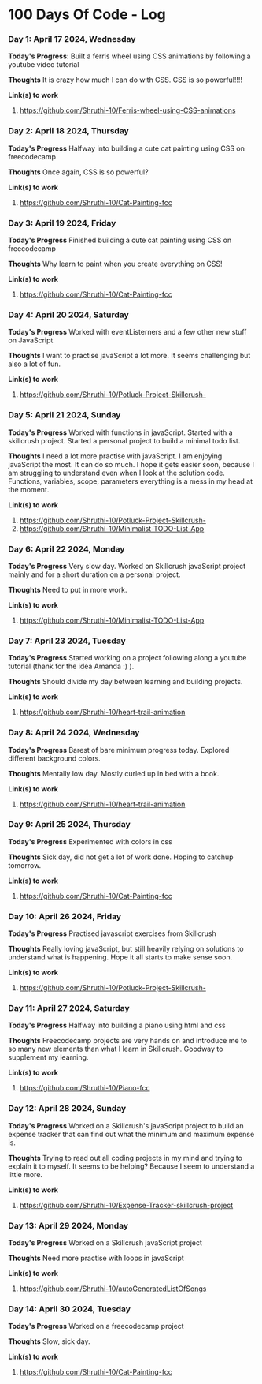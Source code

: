 # 100 Days Of Code - Log

### Day 1: April 17 2024, Wednesday

**Today's Progress**: Built a ferris wheel using CSS animations by following a youtube video tutorial 

**Thoughts** It is crazy how much I can do with CSS. CSS is so powerful!!!!

**Link(s) to work**
1. https://github.com/Shruthi-10/Ferris-wheel-using-CSS-animations


### Day 2: April 18 2024, Thursday

**Today's Progress** Halfway into building a cute cat painting using CSS on freecodecamp

**Thoughts** Once again, CSS is so powerful?

**Link(s) to work**
1. https://github.com/Shruthi-10/Cat-Painting-fcc


### Day 3: April 19 2024, Friday

**Today's Progress** Finished building a cute cat painting using CSS on freecodecamp

**Thoughts** Why learn to paint when you create everything on CSS!

**Link(s) to work**
1. https://github.com/Shruthi-10/Cat-Painting-fcc


### Day 4: April 20 2024, Saturday

**Today's Progress** Worked with eventListerners and a few other new stuff on JavaScript  

**Thoughts** I want to practise javaScript a lot more. It seems challenging but also a lot of fun. 

**Link(s) to work**
1. https://github.com/Shruthi-10/Potluck-Project-Skillcrush-


### Day 5: April 21 2024, Sunday

**Today's Progress** Worked with functions in javaScript. Started with a skillcrush project. Started a personal project to build a minimal todo list.          

**Thoughts** I need a lot more practise with javaScript. I am enjoying javaScript the most. It can do so much. I hope it gets easier soon, because I am struggling to understand even when I look at the solution code. Functions, variables, scope, parameters everything is a mess in my head at the moment.  

**Link(s) to work**
1. https://github.com/Shruthi-10/Potluck-Project-Skillcrush-
2. https://github.com/Shruthi-10/Minimalist-TODO-List-App


### Day 6: April 22 2024, Monday

**Today's Progress** Very slow day. Worked on Skillcrush javaScript project mainly and for a short duration on a personal project.    

**Thoughts** Need to put in more work. 

**Link(s) to work**
1. https://github.com/Shruthi-10/Minimalist-TODO-List-App


### Day 7: April 23 2024, Tuesday

**Today's Progress** Started working on a project following along a youtube tutorial (thank for the idea Amanda :) ).   

**Thoughts** Should divide my day between learning and building projects. 

**Link(s) to work**
1. https://github.com/Shruthi-10/heart-trail-animation


### Day 8: April 24 2024, Wednesday

**Today's Progress** Barest of bare minimum progress today. Explored different background colors.  

**Thoughts** Mentally low day. Mostly curled up in bed with a book. 

**Link(s) to work**
1. https://github.com/Shruthi-10/heart-trail-animation


### Day 9: April 25 2024, Thursday

**Today's Progress** Experimented with colors in css

**Thoughts** Sick day, did not get a lot of work done. Hoping to catchup tomorrow. 

**Link(s) to work**
1. https://github.com/Shruthi-10/Cat-Painting-fcc


### Day 10: April 26 2024, Friday

**Today's Progress** Practised javascript exercises from Skillcrush

**Thoughts** Really loving javaScript, but still heavily relying on solutions to understand what is happening. Hope it all starts to make sense soon. 

**Link(s) to work**
1. https://github.com/Shruthi-10/Potluck-Project-Skillcrush-


### Day 11: April 27 2024, Saturday

**Today's Progress** Halfway into building a piano using html and css

**Thoughts** Freecodecamp projects are very hands on and introduce me to so many new elements than what I learn in Skillcrush. Goodway to supplement my learning. 

**Link(s) to work**
1. https://github.com/Shruthi-10/Piano-fcc


### Day 12: April 28 2024, Sunday

**Today's Progress** Worked on a Skillcrush's javaScript project to build an expense tracker that can find out what the minimum and maximum expense is. 

**Thoughts** Trying to read out all coding projects in my mind and trying to explain it to myself. It seems to be helping? Because I seem to understand a little more. 

**Link(s) to work**
1. https://github.com/Shruthi-10/Expense-Tracker-skillcrush-project


### Day 13: April 29 2024, Monday

**Today's Progress** Worked on a Skillcrush javaScript project

**Thoughts** Need more practise with loops in javaScript

**Link(s) to work**
1. https://github.com/Shruthi-10/autoGeneratedListOfSongs


### Day 14: April 30 2024, Tuesday

**Today's Progress** Worked on a freecodecamp project

**Thoughts** Slow, sick day. 

**Link(s) to work**
1. https://github.com/Shruthi-10/Cat-Painting-fcc

